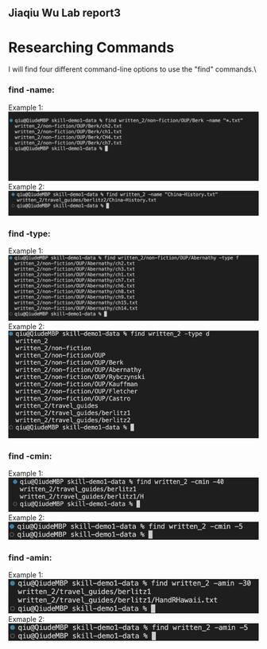 ## Jiaqiu Wu Lab report3
# Researching Commands

I will find four different command-line options to use the "find" commands.\

### find -name:
Example 1:
![image](fig11.png)
Example 2:
![image](fig12.png)
### find -type:
Example 1:
![image](fig13.png)
Example 2:
![image](fig14.png)
### find -cmin:
Example 1:
![image](fig15.png)
Example 2:
![image](fig16.png)
### find -amin:
Example 1:
![image](fig17.png)
Exmaple 2:
![image](fig18.png)
